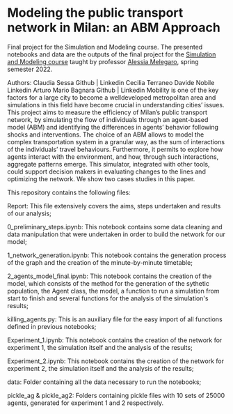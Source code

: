 # Modeling the public transport network in Milan: an ABM Approach
Final project for the Simulation and Modeling course.
The presented notebooks and data are the outputs of the final project for the [Simulation and Modeling course](https://didattica.unibocconi.eu/ts/tsn_anteprima.php?cod_ins=20599&anno=2022&IdPag=6163) taught by professor [Alessia Melegaro](https://scholar.google.com/citations?user=K0yyigMAAAAJ&hl=it&oi=ao), spring semester 2022.

Authors:
Claudia Sessa Github | Linkedin
Cecilia Terraneo
Davide Nobile Linkedin
Arturo Mario Bagnara Github | Linkedin
Mobility is one of the key factors for a large city to become a welldeveloped metropolitan area and simulations in this field have become crucial in understanding cities’ issues. This project aims to measure the efficiency of Milan’s public transport network, by simulating the flow of individuals through an agent-based model (ABM) and identifying the differences in agents’ behavior following shocks and interventions. The choice of an ABM allows to model the complex transportation system in a granular way, as the sum of interactions of the individuals’ travel behaviours. Furthermore, it permits to explore how agents interact with the environment, and how, through such interactions, aggregate patterns emerge. This simulator, integrated with other tools, could support decision makers in evaluating changes to the lines and optimizing the network. We show two cases studies in this paper.

This repository contains the following files:

Report: This file extensively covers the aims, steps undertaken and results of our analysis;

0_preliminary_steps.ipynb: This notebook contains some data cleaning and data manipulation that were undertaken in order to build the network for our model;

1_network_generation.ipynb: This notebook contains the generation process of the graph and the creation of the minute-by-minute timetable;

2_agents_model_final.ipynb: This notebook contains the creation of the model, which consists of the method for the generation of the sythetic population, the Agent class, the model, a function to run a simulation from start to finish and several functions for the analysis of the simulation's results;

killing_agents.py: This is an auxiliary file for the easy import of all functions defined in previous notebooks;

Experiment_1.ipynb: This notebook contains the creation of the network for experiment 1, the simulation itself and the analysis of the results;

Experiment_2.ipynb: This notebook contains the creation of the network for experiment 2, the simulation itself and the analysis of the results;

data: Folder containing all the data necessary to run the notebooks;

pickle_ag & pickle_ag2: Folders containing pickle files with 10 sets of 25000 agents, generated for experiment 1 and 2 respectively.
